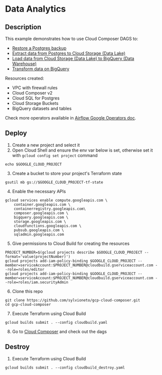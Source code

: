 # Data Analytics

## Description

This example demonstrates how to use Cloud Composer DAGS to:
- [Restore a Postgres backup](./dags/postgres_restore.py)
- [Extract data from Postgres to Cloud Storage (Data Lake)](./dags/postgres_to_datalake.py)
- [Load data from Cloud Storage (Data Lake) to BigQuery (Data Warehouse)](./dags/datalake_to_dw.py)
- [Transform data on BigQuery](./dags/bigquery_transform.py)

Resources created:
- VPC with firewall rules
- Cloud Composer v2
- Cloud SQL for Postgres
- Cloud Storage Buckets
- BigQuery datasets and tables

Check more operators available in [Airflow Google Operators doc](https://airflow.apache.org/docs/apache-airflow-providers-google/stable/operators/index.html).

## Deploy

1. Create a new project and select it
2. Open Cloud Shell and ensure the env var below is set, otherwise set it with `gcloud config set project` command
```
echo $GOOGLE_CLOUD_PROJECT
```

3. Create a bucket to store your project's Terraform state
```
gsutil mb gs://$GOOGLE_CLOUD_PROJECT-tf-state
```

4. Enable the necessary APIs
```
gcloud services enable compute.googleapis.com \
    container.googleapis.com \
    containerregistry.googleapis.com\
    composer.googleapis.com \
    bigquery.googleapis.com \
    storage.googleapis.com \
    cloudfunctions.googleapis.com \
    pubsub.googleapis.com \
    sqladmin.googleapis.com 
```

5. Give permissions to Cloud Build for creating the resources
```
PROJECT_NUMBER=$(gcloud projects describe $GOOGLE_CLOUD_PROJECT --format='value(projectNumber)')
gcloud projects add-iam-policy-binding $GOOGLE_CLOUD_PROJECT --member=serviceAccount:$PROJECT_NUMBER@cloudbuild.gserviceaccount.com --role=roles/editor
gcloud projects add-iam-policy-binding $GOOGLE_CLOUD_PROJECT --member=serviceAccount:$PROJECT_NUMBER@cloudbuild.gserviceaccount.com --role=roles/iam.securityAdmin
```

6. Clone this repo
```
git clone https://github.com/sylvioneto/gcp-cloud-composer.git
cd gcp-cloud-composer
```

7. Execute Terraform using Cloud Build
```
gcloud builds submit . --config cloudbuild.yaml
```

8. Go to [Cloud Composer](https://console.cloud.google.com/composer) and check out the dags


## Destroy
1. Execute Terraform using Cloud Build
```
gcloud builds submit . --config cloudbuild_destroy.yaml
```
